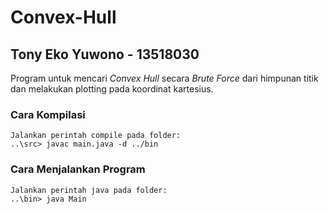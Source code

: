 # Convex-Hull 
## Tony Eko Yuwono - 13518030
Program untuk mencari <i>Convex Hull</i> secara <i>Brute Force</i> dari himpunan titik dan melakukan plotting pada koordinat kartesius.

### Cara Kompilasi
    Jalankan perintah compile pada folder: 
    ..\src> javac main.java -d ../bin

### Cara Menjalankan Program
    Jalankan perintah java pada folder: 
    ..\bin> java Main